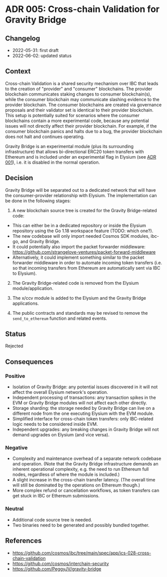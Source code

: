 # ADR 005: Cross-chain Validation for Gravity Bridge

## Changelog
* 2022-05-31: first draft
* 2022-06-02: updated status

## Context

Cross-chain Validation is a shared security mechanism over IBC that leads to the creation of "provider" and "consumer" blockchains.
The provider blockchain communicates staking changes to consumer blockchain(s), while the consumer blockchain may communicate slashing evidence to the provider blockchain. The consumer blockchains are created via governance proposals and their validator set is identical to their provider blockchain.
This setup is potentially suited for scenarios where the consumer blockchains contain a more experimental code, because any potential issues will not
directly affect their provider blockchain. For example, if the consumer blockchain panics and halts due to a bug, the provider blockchain does not halt and continues operating.

Gravity Bridge is an experimental module (plus its surrounding infrastructure) that allows bi-directional ERC20 token transfers with Ethereum and is included under an experimental flag in Elysium (see [ADR 001](./adr-001.md)), i.e. it is disabled in the normal operation.


## Decision

Gravity Bridge will be separated out to a dedicated network that will have the consumer-provider relationship with Elysium.
The implementation can be done in the following stages:

1. A new blockchain source tree is created for the Gravity Bridge-related code:
- This can either be in a dedicated repository or inside the Elysium repository using the Go 1.18 workspace feature (TODO: which one?).
- The new codebase will only import needed Cosmos SDK modules, ibc-go, and Gravity Bridge.
- It could potentially also import the packet forwarder middleware: https://github.com/strangelove-ventures/packet-forward-middleware
- Alternatively, it could implement something similar to the packet forwarder middleware in order to automate incoming token transfers (i.e. so that incoming transfers from Ethereum are automatically sent via IBC to Elysium).

2. The Gravity Bridge-related code is removed from the Elysium module/application.

3. The x/ccv module is added to the Elysium and the Gravity Bridge applications.

4. The public contracts and standards may be revised to remove the `send_to_ethereum` function and related events.

## Status

Rejected

## Consequences

### Positive

- Isolation of Gravity Bridge: any potential issues discovered in it will not affect the overall Elysium network's operation.
- Independent processing of transactions: any transaction spikes in the EVM or Gravity Bridge modules will not affect each other directly.
- Storage sharding: the storage needed by Gravity Bridge can live on a different node from the one executing Elysium with the EVM module.
- Simplified interface for cross-chain token transfers: only IBC-related logic needs to be considered inside EVM.
- Independent upgrades: any breaking changes in Gravity Bridge will not demand upgrades on Elysium (and vice versa).

### Negative

- Complexity and maintenance overhead of a separate network codebase and operation. (Note that the Gravity Bridge infrastructure demands an inherent operational complexity, e.g. the need to run Ethereum full nodes, regardless of where the module is included.)
- A slight increase in the cross-chain transfer latency. (The overall time will still be dominated by the operations on Ethereum though.)
- More complex refund or cancellation workflows, as token transfers can get stuck in IBC or Ethereum submissions.

### Neutral

- Additional code source tree is needed.
- Two binaries need to be generated and possibly bundled together.

## References

* https://github.com/cosmos/ibc/tree/main/spec/app/ics-028-cross-chain-validation
* https://github.com/cosmos/interchain-security 
* https://github.com/PeggyJV/gravity-bridge 
